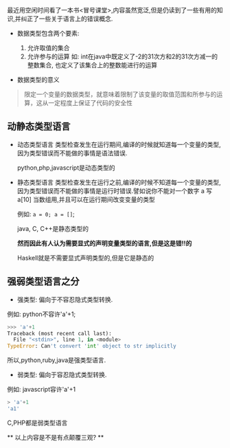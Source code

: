 最近用空闲时间看了一本书<冒号课堂>,内容虽然宽泛,但是仍读到了一些有用的知识,并纠正了一些关于语言上的错误概念.



+ 数据类型包含两个要素:
    
    1. 允许取值的集合
    2. 允许参与的运算
      如: int在java中既定义了-2的31次方和2的31次方减一的整数集合, 也定义了该集合上的整数能进行的运算 


+ 数据类型的意义

> 限定一个变量的数据类型，就意味着限制了该变量的取值范围和所参与的运算，这从一定程度上保证了代码的安全性



## 动静态类型语言

+ 动态类型语言
  类型检查发生在运行期间,编译的时候就知道每一个变量的类型,因为类型错误而不能做的事情是语法错误.

    python,php,javascript是动态类型的

+ 静态类型语言
  类型检查发生在运行之前,编译的时候不知道每一个变量的类型,因为类型错误而不能做的事情是运行时错误.譬如说你不能对一个数字 a 写 a[10] 当数组用,并且可以在运行期间改变变量的类型

    例如: `a = 0; a = []`;

    java, C, C++是静态类型的



    **然而因此有人认为需要显式的声明变量类型的语言,但是这是错!!的**

    Haskell就是不需要显式声明类型的,但是它是静态的


## 强弱类型语言之分
+ 强类型: 偏向于不容忍隐式类型转换.

例如: python不容许'a'+1;

```python
>>> 'a'+1
Traceback (most recent call last):
  File "<stdin>", line 1, in <module>
TypeError: Can't convert 'int' object to str implicitly

```

所以,python,ruby,java是强类型语言.

+ 弱类型: 偏向于容忍隐式类型转换.

例如: javascript容许'a'+1

```js
> 'a'+1
'a1'
```

C,PHP都是弱类型语言

** 以上内容是不是有点颠覆三观? **